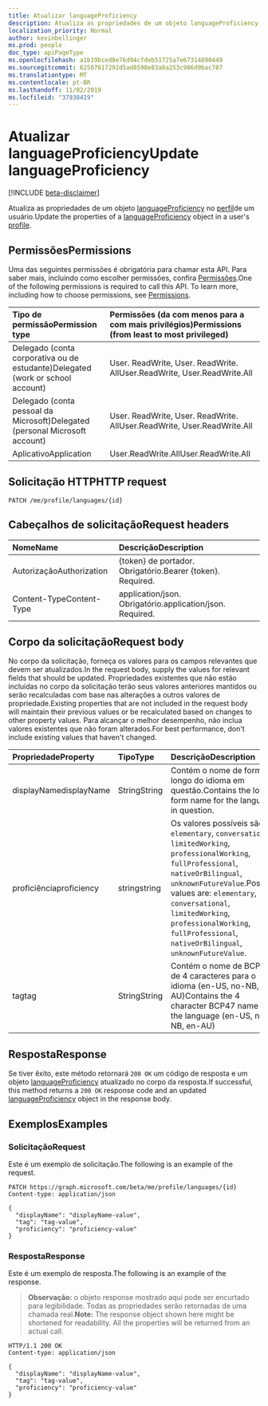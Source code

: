 ```yaml
---
title: Atualizar languageProficiency
description: Atualiza as propriedades de um objeto languageProficiency no perfil de um usuário.
localization_priority: Normal
author: kevinbellinger
ms.prod: people
doc_type: apiPageType
ms.openlocfilehash: a1b19bced8e76d94cfdeb51725a7e67314890449
ms.sourcegitcommit: 62507617292d5ad8598e83a8a253c986d9bac787
ms.translationtype: MT
ms.contentlocale: pt-BR
ms.lasthandoff: 11/02/2019
ms.locfileid: "37938419"
---
```

# <a name="update-languageproficiency"></a><span data-ttu-id="2db82-103">Atualizar languageProficiency</span><span class="sxs-lookup"><span data-stu-id="2db82-103">Update languageProficiency</span></span>

[!INCLUDE [beta-disclaimer](../../includes/beta-disclaimer.md)]

<span data-ttu-id="2db82-104">Atualiza as propriedades de um objeto [languageProficiency](../resources/languageproficiency.md) no [perfil](../resources/profile.md)de um usuário.</span><span class="sxs-lookup"><span data-stu-id="2db82-104">Update the properties of a [languageProficiency](../resources/languageproficiency.md) object in a user's [profile](../resources/profile.md).</span></span>

## <a name="permissions"></a><span data-ttu-id="2db82-105">Permissões</span><span class="sxs-lookup"><span data-stu-id="2db82-105">Permissions</span></span>

<span data-ttu-id="2db82-p101">Uma das seguintes permissões é obrigatória para chamar esta API. Para saber mais, incluindo como escolher permissões, confira [Permissões](/graph/permissions-reference).</span><span class="sxs-lookup"><span data-stu-id="2db82-p101">One of the following permissions is required to call this API. To learn more, including how to choose permissions, see [Permissions](/graph/permissions-reference).</span></span>

| <span data-ttu-id="2db82-108">Tipo de permissão</span><span class="sxs-lookup"><span data-stu-id="2db82-108">Permission type</span></span>                        | <span data-ttu-id="2db82-109">Permissões (da com menos para a com mais privilégios)</span><span class="sxs-lookup"><span data-stu-id="2db82-109">Permissions (from least to most privileged)</span></span> |
|:---------------------------------------|:--------------------------------------------|
| <span data-ttu-id="2db82-110">Delegado (conta corporativa ou de estudante)</span><span class="sxs-lookup"><span data-stu-id="2db82-110">Delegated (work or school account)</span></span>     | <span data-ttu-id="2db82-111">User. ReadWrite, User. ReadWrite. All</span><span class="sxs-lookup"><span data-stu-id="2db82-111">User.ReadWrite, User.ReadWrite.All</span></span>          |
| <span data-ttu-id="2db82-112">Delegado (conta pessoal da Microsoft)</span><span class="sxs-lookup"><span data-stu-id="2db82-112">Delegated (personal Microsoft account)</span></span> | <span data-ttu-id="2db82-113">User. ReadWrite, User. ReadWrite. All</span><span class="sxs-lookup"><span data-stu-id="2db82-113">User.ReadWrite, User.ReadWrite.All</span></span>          |
| <span data-ttu-id="2db82-114">Aplicativo</span><span class="sxs-lookup"><span data-stu-id="2db82-114">Application</span></span>                            | <span data-ttu-id="2db82-115">User.ReadWrite.All</span><span class="sxs-lookup"><span data-stu-id="2db82-115">User.ReadWrite.All</span></span>                          |

## <a name="http-request"></a><span data-ttu-id="2db82-116">Solicitação HTTP</span><span class="sxs-lookup"><span data-stu-id="2db82-116">HTTP request</span></span>

<!-- { "blockType": "ignored" } -->

```http
PATCH /me/profile/languages/{id}
```

## <a name="request-headers"></a><span data-ttu-id="2db82-117">Cabeçalhos de solicitação</span><span class="sxs-lookup"><span data-stu-id="2db82-117">Request headers</span></span>

| <span data-ttu-id="2db82-118">Nome</span><span class="sxs-lookup"><span data-stu-id="2db82-118">Name</span></span>           |<span data-ttu-id="2db82-119">Descrição</span><span class="sxs-lookup"><span data-stu-id="2db82-119">Description</span></span>                  |
|:---------------|:----------------------------|
| <span data-ttu-id="2db82-120">Autorização</span><span class="sxs-lookup"><span data-stu-id="2db82-120">Authorization</span></span>  | <span data-ttu-id="2db82-p102">{token} de portador. Obrigatório.</span><span class="sxs-lookup"><span data-stu-id="2db82-p102">Bearer {token}. Required.</span></span>   |
| <span data-ttu-id="2db82-123">Content-Type</span><span class="sxs-lookup"><span data-stu-id="2db82-123">Content-Type</span></span>   | <span data-ttu-id="2db82-p103">application/json. Obrigatório.</span><span class="sxs-lookup"><span data-stu-id="2db82-p103">application/json. Required.</span></span> |

## <a name="request-body"></a><span data-ttu-id="2db82-126">Corpo da solicitação</span><span class="sxs-lookup"><span data-stu-id="2db82-126">Request body</span></span>

<span data-ttu-id="2db82-127">No corpo da solicitação, forneça os valores para os campos relevantes que devem ser atualizados.</span><span class="sxs-lookup"><span data-stu-id="2db82-127">In the request body, supply the values for relevant fields that should be updated.</span></span> <span data-ttu-id="2db82-128">Propriedades existentes que não estão incluídas no corpo da solicitação terão seus valores anteriores mantidos ou serão recalculadas com base nas alterações a outros valores de propriedade.</span><span class="sxs-lookup"><span data-stu-id="2db82-128">Existing properties that are not included in the request body will maintain their previous values or be recalculated based on changes to other property values.</span></span> <span data-ttu-id="2db82-129">Para alcançar o melhor desempenho, não inclua valores existentes que não foram alterados.</span><span class="sxs-lookup"><span data-stu-id="2db82-129">For best performance, don't include existing values that haven't changed.</span></span>

| <span data-ttu-id="2db82-130">Propriedade</span><span class="sxs-lookup"><span data-stu-id="2db82-130">Property</span></span>     | <span data-ttu-id="2db82-131">Tipo</span><span class="sxs-lookup"><span data-stu-id="2db82-131">Type</span></span>        | <span data-ttu-id="2db82-132">Descrição</span><span class="sxs-lookup"><span data-stu-id="2db82-132">Description</span></span>                                                                                                                                                 |
|:-------------|:------------|:------------------------------------------------------------------------------------------------------------------------------------------------------------|
|<span data-ttu-id="2db82-133">displayName</span><span class="sxs-lookup"><span data-stu-id="2db82-133">displayName</span></span>   |<span data-ttu-id="2db82-134">String</span><span class="sxs-lookup"><span data-stu-id="2db82-134">String</span></span>       | <span data-ttu-id="2db82-135">Contém o nome de formato longo do idioma em questão.</span><span class="sxs-lookup"><span data-stu-id="2db82-135">Contains the long-form name for the language in question.</span></span>                                                                                                   |
|<span data-ttu-id="2db82-136">proficiência</span><span class="sxs-lookup"><span data-stu-id="2db82-136">proficiency</span></span>   |<span data-ttu-id="2db82-137">string</span><span class="sxs-lookup"><span data-stu-id="2db82-137">string</span></span>       | <span data-ttu-id="2db82-138">Os valores possíveis são: `elementary`, `conversational`, `limitedWorking`, `professionalWorking`, `fullProfessional`, `nativeOrBilingual`, `unknownFutureValue`.</span><span class="sxs-lookup"><span data-stu-id="2db82-138">Possible values are: `elementary`, `conversational`, `limitedWorking`, `professionalWorking`, `fullProfessional`, `nativeOrBilingual`, `unknownFutureValue`.</span></span>|
|<span data-ttu-id="2db82-139">tag</span><span class="sxs-lookup"><span data-stu-id="2db82-139">tag</span></span>           |<span data-ttu-id="2db82-140">String</span><span class="sxs-lookup"><span data-stu-id="2db82-140">String</span></span>       | <span data-ttu-id="2db82-141">Contém o nome de BCP47 de 4 caracteres para o idioma (en-US, no-NB, en-AU)</span><span class="sxs-lookup"><span data-stu-id="2db82-141">Contains the 4 character BCP47 name for the language (en-US, no-NB, en-AU)</span></span>                                                                                  |

## <a name="response"></a><span data-ttu-id="2db82-142">Resposta</span><span class="sxs-lookup"><span data-stu-id="2db82-142">Response</span></span>

<span data-ttu-id="2db82-143">Se tiver êxito, este método retornará `200 OK` um código de resposta e um objeto [languageProficiency](../resources/languageproficiency.md) atualizado no corpo da resposta.</span><span class="sxs-lookup"><span data-stu-id="2db82-143">If successful, this method returns a `200 OK` response code and an updated [languageProficiency](../resources/languageproficiency.md) object in the response body.</span></span>

## <a name="examples"></a><span data-ttu-id="2db82-144">Exemplos</span><span class="sxs-lookup"><span data-stu-id="2db82-144">Examples</span></span>

### <a name="request"></a><span data-ttu-id="2db82-145">Solicitação</span><span class="sxs-lookup"><span data-stu-id="2db82-145">Request</span></span>

<span data-ttu-id="2db82-146">Este é um exemplo de solicitação.</span><span class="sxs-lookup"><span data-stu-id="2db82-146">The following is an example of the request.</span></span>
<!-- {
  "blockType": "request",
  "name": "update_languageproficiency"
}-->

```http
PATCH https://graph.microsoft.com/beta/me/profile/languages/{id}
Content-type: application/json

{
  "displayName": "displayName-value",
  "tag": "tag-value",
  "proficiency": "proficiency-value"
}
```

### <a name="response"></a><span data-ttu-id="2db82-147">Resposta</span><span class="sxs-lookup"><span data-stu-id="2db82-147">Response</span></span>

<span data-ttu-id="2db82-148">Este é um exemplo de resposta.</span><span class="sxs-lookup"><span data-stu-id="2db82-148">The following is an example of the response.</span></span>

> <span data-ttu-id="2db82-p105">**Observação:** o objeto response mostrado aqui pode ser encurtado para legibilidade. Todas as propriedades serão retornadas de uma chamada real.</span><span class="sxs-lookup"><span data-stu-id="2db82-p105">**Note:** The response object shown here might be shortened for readability. All the properties will be returned from an actual call.</span></span>

<!-- {
  "blockType": "response",
  "truncated": true,
  "@odata.type": "microsoft.graph.languageProficiency"
} -->

```http
HTTP/1.1 200 OK
Content-type: application/json

{
  "displayName": "displayName-value",
  "tag": "tag-value",
  "proficiency": "proficiency-value"
}
```

<!-- uuid: 16cd6b66-4b1a-43a1-adaf-3a886856ed98
2019-02-04 14:57:30 UTC -->
<!-- {
  "type": "#page.annotation",
  "description": "Update languageproficiency",
  "keywords": "",
  "section": "documentation",
  "tocPath": ""
}-->

